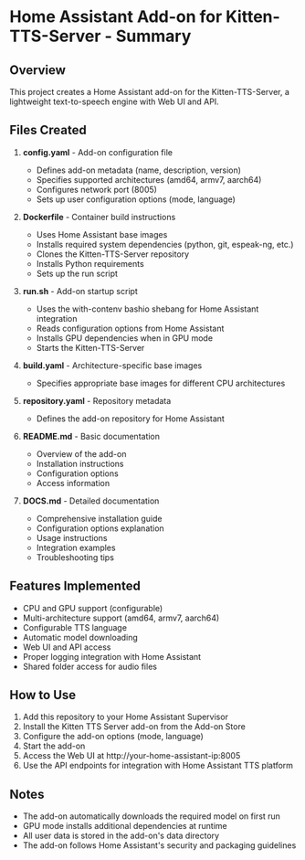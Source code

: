 # Home Assistant Add-on for Kitten-TTS-Server - Summary

## Overview
This project creates a Home Assistant add-on for the Kitten-TTS-Server, a lightweight text-to-speech engine with Web UI and API.

## Files Created

1. **config.yaml** - Add-on configuration file
   - Defines add-on metadata (name, description, version)
   - Specifies supported architectures (amd64, armv7, aarch64)
   - Configures network port (8005)
   - Sets up user configuration options (mode, language)

2. **Dockerfile** - Container build instructions
   - Uses Home Assistant base images
   - Installs required system dependencies (python, git, espeak-ng, etc.)
   - Clones the Kitten-TTS-Server repository
   - Installs Python requirements
   - Sets up the run script

3. **run.sh** - Add-on startup script
   - Uses the with-contenv bashio shebang for Home Assistant integration
   - Reads configuration options from Home Assistant
   - Installs GPU dependencies when in GPU mode
   - Starts the Kitten-TTS-Server

4. **build.yaml** - Architecture-specific base images
   - Specifies appropriate base images for different CPU architectures

5. **repository.yaml** - Repository metadata
   - Defines the add-on repository for Home Assistant

6. **README.md** - Basic documentation
   - Overview of the add-on
   - Installation instructions
   - Configuration options
   - Access information

7. **DOCS.md** - Detailed documentation
   - Comprehensive installation guide
   - Configuration options explanation
   - Usage instructions
   - Integration examples
   - Troubleshooting tips

## Features Implemented

- CPU and GPU support (configurable)
- Multi-architecture support (amd64, armv7, aarch64)
- Configurable TTS language
- Automatic model downloading
- Web UI and API access
- Proper logging integration with Home Assistant
- Shared folder access for audio files

## How to Use

1. Add this repository to your Home Assistant Supervisor
2. Install the Kitten TTS Server add-on from the Add-on Store
3. Configure the add-on options (mode, language)
4. Start the add-on
5. Access the Web UI at http://your-home-assistant-ip:8005
6. Use the API endpoints for integration with Home Assistant TTS platform

## Notes

- The add-on automatically downloads the required model on first run
- GPU mode installs additional dependencies at runtime
- All user data is stored in the add-on's data directory
- The add-on follows Home Assistant's security and packaging guidelines